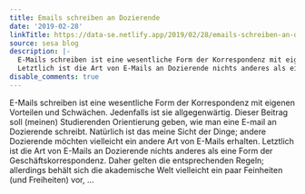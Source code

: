 ```yaml
---
title: Emails schreiben an Dozierende
date: '2019-02-28'
linkTitle: https://data-se.netlify.app/2019/02/28/emails-schreiben-an-dozierende/
source: sesa blog
description: |-
  E-Mails schreiben ist eine wesentliche Form der Korrespondenz mit eigenen Vorteilen und Schwächen. Jedenfalls ist sie allgegenwärtig. Dieser Beitrag soll (meinen) Studierenden Orientierung geben, wie man eine E-mail an Dozierende schreibt. Natürlich ist das meine Sicht der Dinge; andere Dozierende möchten vielleicht ein andere Art von E-Mails erhalten.
  Letztlich ist die Art von E-Mails an Dozierende nichts anderes als eine Form der Geschäftskorrespondenz. Daher gelten die entsprechenden Regeln; allerdings behält sich die akademische Welt vielleicht ein paar Feinheiten (und Freiheiten) vor, ...
disable_comments: true
---
```

E-Mails schreiben ist eine wesentliche Form der Korrespondenz mit eigenen Vorteilen und Schwächen. Jedenfalls ist sie allgegenwärtig. Dieser Beitrag soll (meinen) Studierenden Orientierung geben, wie man eine E-mail an Dozierende schreibt. Natürlich ist das meine Sicht der Dinge; andere Dozierende möchten vielleicht ein andere Art von E-Mails erhalten.
Letztlich ist die Art von E-Mails an Dozierende nichts anderes als eine Form der Geschäftskorrespondenz. Daher gelten die entsprechenden Regeln; allerdings behält sich die akademische Welt vielleicht ein paar Feinheiten (und Freiheiten) vor, ...